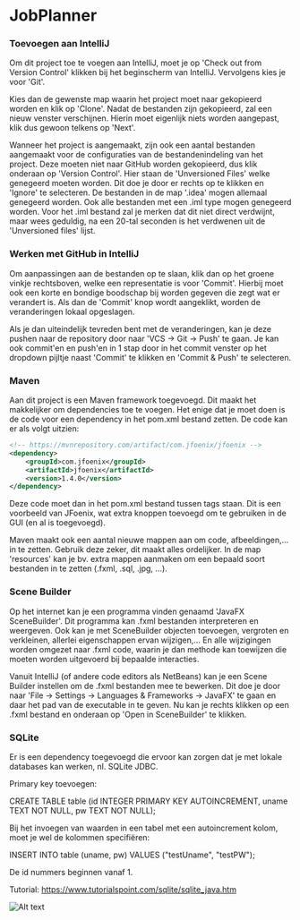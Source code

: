 # JobPlanner
### Toevoegen aan IntelliJ
Om dit project toe te voegen aan IntelliJ, moet je op 'Check out from Version Control' klikken
bij het beginscherm van IntelliJ. Vervolgens kies je voor 'Git'. 

Kies dan de gewenste map waarin het project moet naar gekopieerd worden en klik op 'Clone'.
Nadat de bestanden zijn gekopieerd, zal een nieuw venster verschijnen. Hierin moet eigenlijk
niets worden aangepast, klik dus gewoon telkens op 'Next'. 

Wanneer het project is aangemaakt, zijn ook een aantal bestanden aangemaakt voor de
configuraties van de bestandenindeling van het project. Deze moeten niet naar GitHub worden
gekopieerd, dus klik onderaan op 'Version Control'. Hier staan de 'Unversioned Files' welke
genegeerd moeten worden. Dit doe je door er rechts op te klikken en 'Ignore' te selecteren.
De bestanden in de map '.idea' mogen allemaal genegeerd worden. Ook alle bestanden met een
.iml type mogen genegeerd worden. Voor het .iml bestand zal je merken dat dit niet direct
verdwijnt, maar wees geduldig, na een 20-tal seconden is het verdwenen uit de 'Unversioned
files' lijst.

### Werken met GitHub in IntelliJ
Om aanpassingen aan de bestanden op te slaan, klik dan op het groene vinkje rechtsboven,
welke een representatie is voor 'Commit'. Hierbij moet ook een korte en bondige boodschap bij
worden gegeven die zegt wat er verandert is. Als dan de 'Commit' knop wordt aangeklikt,
worden de veranderingen lokaal opgeslagen.

Als je dan uiteindelijk tevreden bent met de veranderingen, kan je deze pushen naar de repository
door naar 'VCS -> Git -> Push' te gaan. Je kan ook commit'en en push'en in 1 stap door in het
commit venster op het dropdown pijltje naast 'Commit' te klikken en 'Commit & Push' te selecteren.

### Maven
Aan dit project is een Maven framework toegevoegd. Dit maakt het makkelijker om dependencies toe
te voegen. Het enige dat je moet doen is de code voor een dependency in het pom.xml bestand zetten.
De code kan er als volgt uitzien:
````xml
<!-- https://mvnrepository.com/artifact/com.jfoenix/jfoenix -->
<dependency>
    <groupId>com.jfoenix</groupId>
    <artifactId>jfoenix</artifactId>
    <version>1.4.0</version>
</dependency>
````
Deze code moet dan in het pom.xml bestand tussen <dependencies> tags staan. Dit is een voorbeeld
van JFoenix, wat extra knoppen toevoegd om te gebruiken in de GUI (en al is toegevoegd).

Maven maakt ook een aantal nieuwe mappen aan om code, afbeeldingen,... in te zetten. Gebruik
deze zeker, dit maakt alles ordelijker. In de map 'resources' kan je bv. extra mappen aanmaken
om een bepaald soort bestanden in te zetten (.fxml, .sql, .jpg, ...).
### Scene Builder
Op het internet kan je een programma vinden genaamd 'JavaFX SceneBuilder'. Dit programma
kan .fxml bestanden interpreteren en weergeven. Ook kan je met SceneBuilder objecten toevoegen,
vergroten en verkleinen, allerlei eigenschappen ervan wijzigen,... En alle wijzigingen worden
omgezet naar .fxml code, waarin je dan methode kan toewijzen die moeten worden uitgevoerd bij
bepaalde interacties.

Vanuit IntelliJ (of andere code editors als NetBeans) kan je een Scene Builder instellen om de
.fxml bestanden mee te bewerken. Dit doe je door naar 'File -> Settings -> Languages & Frameworks -> JavaFX'
te gaan en daar het pad van de executable in te geven. Nu kan je rechts klikken op een .fxml
bestand en onderaan op 'Open in SceneBuilder' te klikken.

### SQLite
Er is een dependency toegevoegd die ervoor kan zorgen dat je met lokale databases kan werken,
nl. SQLite JDBC.

Primary key toevoegen:

CREATE TABLE table (id INTEGER PRIMARY KEY AUTOINCREMENT, uname TEXT NOT NULL, pw TEXT NOT NULL);

Bij het invoegen van waarden in een tabel met een autoincrement kolom, moet je wel de kolommen specifiëren:

INSERT INTO table (uname, pw) VALUES ("testUname", "testPW");

De id nummers beginnen vanaf 1.

Tutorial: https://www.tutorialspoint.com/sqlite/sqlite_java.htm

![Alt text](
        /src/sample/resources/images/vicro.png
      )
